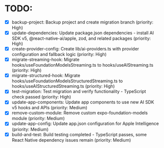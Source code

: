# TODO:

- [x] backup-project: Backup project and create migration branch (priority: High)
- [x] update-dependencies: Update package.json dependencies - install AI SDK v5, @react-native-ai/apple, zod, and related packages (priority: High)
- [x] create-provider-config: Create lib/ai-providers.ts with provider configuration and fallback logic (priority: High)
- [x] migrate-streaming-hook: Migrate hooks/useFoundationModelsStreaming.ts to hooks/useAIStreaming.ts (priority: High)
- [x] migrate-structured-hook: Migrate hooks/useFoundationModelsStructuredStreaming.ts to hooks/useAIStructuredStreaming.ts (priority: High)
- [x] test-migration: Test migration and verify functionality - TypeScript check passed (priority: High)
- [x] update-app-components: Update app components to use new AI SDK v5 hooks and APIs (priority: Medium)
- [x] remove-custom-module: Remove custom expo-foundation-models module (priority: Medium)
- [x] update-app-config: Update app.json configuration for Apple Intelligence (priority: Medium)
- [x] build-and-test: Build testing completed - TypeScript passes, some React Native dependency issues remain (priority: Medium)
